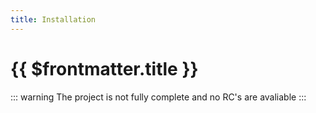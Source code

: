 ```yaml
---
title: Installation
---
```


# {{ $frontmatter.title }}

::: warning
The project is not fully complete and no RC's are avaliable
:::
